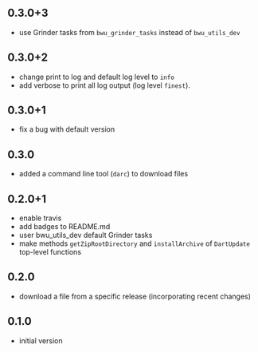 ## 0.3.0+3
- use Grinder tasks from `bwu_grinder_tasks` instead of `bwu_utils_dev`

## 0.3.0+2
- change print to log and default log level to `info`
- add verbose to print all log output (log level `finest`).

## 0.3.0+1
- fix a bug with default version

## 0.3.0
- added a command line tool (`darc`) to download files

## 0.2.0+1
- enable travis
- add badges to README.md
- user bwu_utils_dev default Grinder tasks
- make methods `getZipRootDirectory` and `installArchive` of `DartUpdate` 
  top-level functions

## 0.2.0
- download a file from a specific release (incorporating recent changes)

## 0.1.0
- initial version
